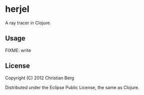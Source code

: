 # herjel

A ray tracer in Clojure.

## Usage

FIXME: write

## License

Copyright (C) 2012 Christian Berg

Distributed under the Eclipse Public License, the same as Clojure.
